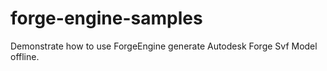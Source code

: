 # forge-engine-samples
Demonstrate how to use ForgeEngine generate Autodesk Forge Svf Model offline.


